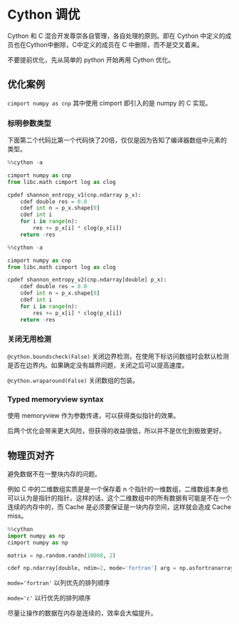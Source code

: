 # Cython 调优

Cython 和 C 混合开发尊崇各自管理，各自处理的原则。即在 Cython 中定义的成员也在Cython中删除，C中定义的成员在 C 中删除，而不是交叉着来。

不要提前优化，先从简单的 python 开始再用 Cython 优化。

## 优化案例

`cimport numpy as cnp` 其中使用 cimport 即引入的是 numpy 的 C 实现。

### 标明参数类型

下面第二个代码比第一个代码快了20倍，仅仅是因为告知了编译器数组中元素的类型。

```python
%%cython -a

cimport numpy as cnp
from libc.math cimport log as clog

cpdef shannon_entropy_v1(cnp.ndarray p_x):
    cdef double res = 0.0
    cdef int n = p_x.shape[0]
    cdef int i
    for i in range(n):
        res += p_x[i] * clog(p_x[i])
    return -res
```

```python
%%cython -a

cimport numpy as cnp
from libc.math cimport log as clog

cpdef shannon_entropy_v2(cnp.ndarray[double] p_x):
    cdef double res = 0.0
    cdef int n = p_x.shape[0]
    cdef int i
    for i in range(n):
        res += p_x[i] * clog(p_x[i])
    return -res
```

### 关闭无用检测

`@cython.boundscheck(False)` 关闭边界检测，在使用下标访问数组时会默认检测是否在边界内。如果确定没有越界问题，关闭之后可以提高速度。

`@cython.wraparound(False)` 关闭数组的包装。

### Typed memoryview syntax

使用 memoryview 作为参数传递，可以获得类似指针的效果。

后两个优化会带来更大风险，但获得的收益很低，所以并不是优化到极致更好。

## 物理页对齐

避免数据不在一整块内存的问题。

例如 C 中的二维数组实质是是一个保存着 n 个指针的一维数组，二维数组本身也可以认为是指针的指针。这样的话，这个二维数组中的所有数据有可能是不在一个连续的内存中的，而 Cache 是必须要保证是一块内存空间，这样就会造成 Cache miss。

```python
%%cython 
import numpy as np
cimport numpy as np

matrix = np.random.randn(10000, 2)

cdef np.ndarray[double, ndim=2, mode='fortran'] arg = np.asfortranarray(matrix, dtype=np.float64)
```

`mode='fortran'` 以列优先的排列顺序

`mode='c'` 以行优先的排列顺序

尽量让操作的数据在内存是连续的，效率会大幅提升。